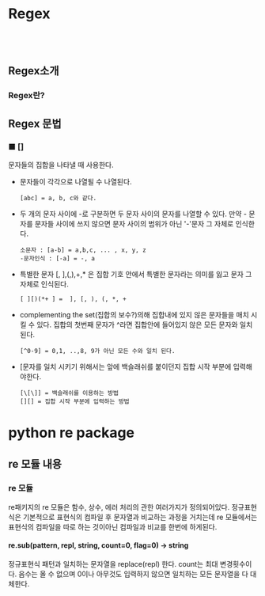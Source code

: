 # Regex
<br></br>

## Regex소개
### Regex란?

## Regex 문법

### ■ \[]
문자들의 집합을 나타낼 때 사용한다. 
* 문자들이 각각으로 나열될 수 나열된다.
  ```
  [abc] = a, b, c와 같다.
  ```
* 두 개의 문자 사이에 -로 구분하면 두 문자 사이의 문자를 나열할 수 있다. 만약 - 문자를 문자들 사이에 쓰지 않으면 문자 사이의 범위가 아닌 '-'문자 그 자체로 인식한다.
  ```
  소문자 : [a-b] = a,b,c, ... , x, y, z
  -문자인식 : [-a] = -, a
  ```
* 특별한 문자 \[, ],(,),+,* 은 집합 기호 안에서 특별한 문자라는 의미를 잃고 문자 그 자체로 인식된다.
  ```
  [ ][)(*+ ] =  ], [, ), (, *, +
  ```
* complementing the set(집합의 보수?)의해 집합내에 있지 않은 문자들을 매치 시킬 수 있다. 집합의 첫번째 문자가 ^라면 집합안에 들어있지 않은 모든 문자와 일치된다.
  ```
  [^0-9] = 0,1, ..,8, 9가 아닌 모든 수와 일치 된다.
  ```
* \[문자를 일치 시키기 위해서는 앞에 백슬래쉬를 붙이던지 집합 시작 부분에 입력해야한다.
  ```
  [\[\]] = 백슬래쉬를 이용하는 방법
  [][] = 집합 시작 부분에 입력하는 방법
# python re package

## re 모듈 내용
### re 모듈
re패키지의 re 모듈은 함수, 상수, 에러 처리의 관한 여러가지가 정의되어있다. 정규표현식은 기본적으로 표현식의 컴파일 후 문자열과 비교하는 과정을 거치는데 re 모듈에서는 표현식의 컴파일을 따로 하는 것이아닌 컴파일과 비교를 한번에 하게된다.

#### re.sub(pattern, repl, string, count=0, flag=0) -> string
정규표현식 패턴과 일치하는 문자열을 replace(repl) 한다. count는 최대 변경횟수이다. 음수는 올 수 없으며 0이나 아무것도 입력하지 않으면 일치하는 모든 문자열을 다 대체한다.
